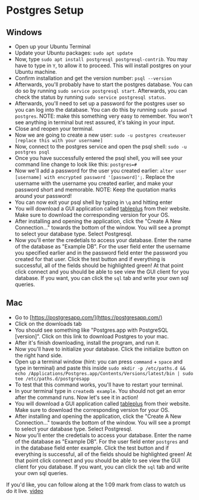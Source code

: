 # Postgres Setup

## Windows
- Open up your Ubuntu Terminal
- Update your Ubuntu packages: `sudo apt update`
- Now, type `sudo apt install postgresql postgresql-contrib`. You may have to type in `Y`, to allow it to proceed. This will install postgres on your Ubuntu machine.
- Confirm installation and get the version number: `psql --version`
- Afterwards, you'll probably have to start the postgres database. You can do so by running `sudo service postgresql start`. Afterwards, you can check the status by running `sudo service postgresql status`.
- Afterwards, you'll need to set up a password for the postgres user so you can log into the database. You can do this by running `sudo passwd postgres`. NOTE: make this something very easy to remember. You won't see anything in terminal but rest assured, it's taking in your input.
- Close and reopen your terminal.
- Now we are going to create a new user: `sudo -u postgres createuser [replace this with your username]`
- Now, connect to the postgres service and open the psql shell: `sudo -u postgres psql`
- Once you have successfully entered the psql shell, you will see your command line change to look like this: `postgres=#`
- Now we'll add a password for the user you created earlier: `alter user [username] with encrypted password '[password]';`. Replace the username with the username you created earlier, and make your password short and memorable. NOTE: Keep the quotation marks around your password!
- You can now exit your psql shell by typing in `\q` and hitting enter
- You will download a GUI application called [tableplus](tableplus.com) from their website. Make sure to download the corresponding version for your OS.
- After installing and opening the application, click the "Create A New Connection..." towards the bottom of the window. You will see a prompt to select your database type. Select Postgresql.
- Now you'll enter the credetials to access your database. Enter the name of the database as "Example DB". For the user field enter the username you specified earlier and in the password field enter the password you created for that user. Click the test button and if everything is successful, all of the fields should be highlighted green! At that point click connect and you should be able to see view the GUI client for you database. If you want, you can click the `sql` tab and write your own sql queries.

## Mac

- Go to [https://postgresapp.com/](https://postgresapp.com/)
- Click on the downloads tab
- You should see something like "Postgres.app with PostgreSQL [version]". Click on this link to download Postgres to your mac.
- After it's finish downloading, install the program, and run it.
- Now you'll have to initialize your database. Click the initialize button on the right hand side.
- Open up a terminal window (hint: you can press `command` + `space` and type in terminal) and paste this inside `sudo mkdir -p /etc/paths.d &&
echo /Applications/Postgres.app/Contents/Versions/latest/bin | sudo tee /etc/paths.d/postgresapp`
- To test that this command works, you'll have to restart your terminal.
- In your terminal type in `createdb example`. You should not get an error after the command runs. Now let's see it in action!
- You will download a GUI application called [tableplus](tableplus.com) from their website. Make sure to download the corresponding version for your OS.
- After installing and opening the application, click the "Create A New Connection..." towards the bottom of the window. You will see a prompt to select your database type. Select Postgresql.
- Now you'll enter the credetials to access your database. Enter the name of the database as "Example DB". For the user field enter `postgres` and in the database field enter example. Click the test button and if everything is successful, all of the fields should be highlighted green! At that point click connect and you should be able to see view the GUI client for you database. If you want, you can click the `sql` tab and write your own sql queries.

If you'd like, you can follow along at the 1:09 mark from class to watch us do it live. [video](https://us02web.zoom.us/rec/play/U0ghC07ndSiayEEc1D86cvrNIiBIQhmyT7JU8sqrYJ928FHhZhKfq7OeYK73u1aRp6Qjb34kf32xoARm.7BAFARTMcCax8YDy?continueMode=true&_x_zm_rtaid=euzsucDSTBKnY0bdQQBC5A.1648070136259.165c763c787813cfbdcf7752e530272c&_x_zm_rhtaid=405)